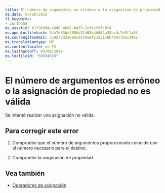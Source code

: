 ```yaml
---
title: El número de argumentos es erróneo o la asignación de propiedad no es válida
ms.date: 07/20/2015
f1_keywords:
- vbrID450
ms.assetid: 61700dd4-ebd0-4088-b439-2cd1ef9fc8f4
ms.openlocfilehash: 3da7d55bdf58bb11d65bdb064a39ac4c7e9f1a8f
ms.sourcegitcommit: 558d78d2a68acd4c95ef23231c8b4e4c7bac3902
ms.translationtype: MT
ms.contentlocale: es-ES
ms.lasthandoff: 04/09/2019
ms.locfileid: "59334593"
---
```

# <a name="wrong-number-of-arguments-or-property-assignment-not-valid"></a>El número de argumentos es erróneo o la asignación de propiedad no es válida
Se intentó realizar una asignación no válida.  
  
## <a name="to-correct-this-error"></a>Para corregir este error  
  
1. Compruebe que el número de argumentos proporcionado coincide con el número necesario para el destino.  
  
2. Compruebe la asignación de propiedad.  
  
## <a name="see-also"></a>Vea también

- [Operadores de asignación](../../visual-basic/language-reference/operators/assignment-operators.md)
